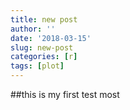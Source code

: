 ```yaml
---
title: new post
author: ''
date: '2018-03-15'
slug: new-post
categories: [r]
tags: [plot]
---
```


##this is my first test most
